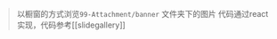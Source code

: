 >  以橱窗的方式浏览`99-Attachment/banner`   文件夹下的图片
>  代码通过react实现，代码参考[[slidegallery]]

```jsx::Slidegallery

```